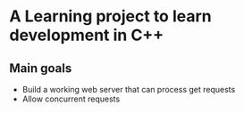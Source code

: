# A Learning project to learn development in C++

## Main goals
- Build a working web server that can process get requests
- Allow concurrent requests